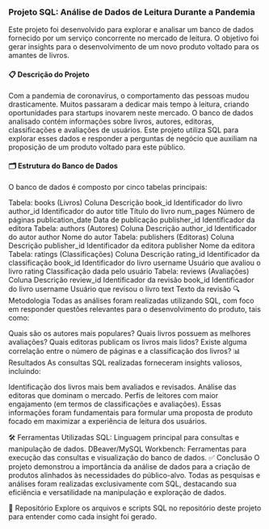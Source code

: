 ### Projeto SQL: Análise de Dados de Leitura Durante a Pandemia
Este projeto foi desenvolvido para explorar e analisar um banco de dados fornecido por um serviço concorrente no mercado de leitura. O objetivo foi gerar insights para o desenvolvimento de um novo produto voltado para os amantes de livros.

#### 📋 Descrição do Projeto
Com a pandemia de coronavírus, o comportamento das pessoas mudou drasticamente. Muitos passaram a dedicar mais tempo à leitura, criando oportunidades para startups inovarem neste mercado. O banco de dados analisado contém informações sobre livros, autores, editoras, classificações e avaliações de usuários. Este projeto utiliza SQL para explorar esses dados e responder a perguntas de negócio que auxiliam na proposição de um produto voltado para este público.

#### 🗂️ Estrutura do Banco de Dados
O banco de dados é composto por cinco tabelas principais:

Tabela: books (Livros)
Coluna	Descrição
book_id	Identificador do livro
author_id	Identificador do autor
title	Título do livro
num_pages	Número de páginas
publication_date	Data de publicação
publisher_id	Identificador da editora
Tabela: authors (Autores)
Coluna	Descrição
author_id	Identificador do autor
author	Nome do autor
Tabela: publishers (Editoras)
Coluna	Descrição
publisher_id	Identificador da editora
publisher	Nome da editora
Tabela: ratings (Classificações)
Coluna	Descrição
rating_id	Identificador da classificação
book_id	Identificador do livro
username	Usuário que avaliou o livro
rating	Classificação dada pelo usuário
Tabela: reviews (Avaliações)
Coluna	Descrição
review_id	Identificador da revisão
book_id	Identificador do livro
username	Usuário que revisou o livro
text	Texto da revisão
🔍 Metodologia
Todas as análises foram realizadas utilizando SQL, com foco em responder questões relevantes para o desenvolvimento do produto, tais como:

Quais são os autores mais populares?
Quais livros possuem as melhores avaliações?
Quais editoras publicam os livros mais lidos?
Existe alguma correlação entre o número de páginas e a classificação dos livros?
📊 Resultados
As consultas SQL realizadas forneceram insights valiosos, incluindo:

Identificação dos livros mais bem avaliados e revisados.
Análise das editoras que dominam o mercado.
Perfis de leitores com maior engajamento (em termos de classificações e avaliações).
Essas informações foram fundamentais para formular uma proposta de produto focado em maximizar a experiência de leitura dos usuários.

🛠️ Ferramentas Utilizadas
SQL: Linguagem principal para consultas e manipulação de dados.
DBeaver/MySQL Workbench: Ferramentas para execução das consultas e visualização do banco de dados.
✅ Conclusão
O projeto demonstrou a importância da análise de dados para a criação de produtos alinhados às necessidades do público-alvo. Todas as pesquisas e análises foram realizadas exclusivamente com SQL, destacando sua eficiência e versatilidade na manipulação e exploração de dados.

📂 Repositório
Explore os arquivos e scripts SQL no repositório deste projeto para entender como cada insight foi gerado.

